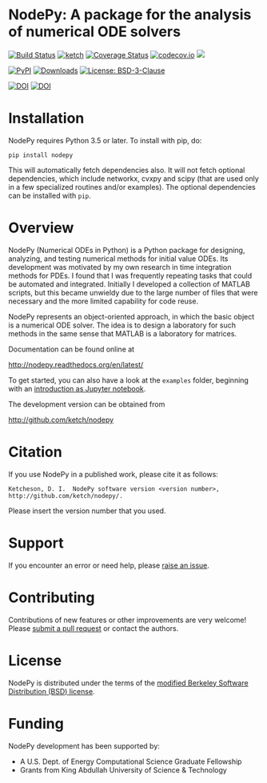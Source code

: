 # NodePy: A package for the analysis of numerical ODE solvers

[![Build Status](https://app.travis-ci.com/ketch/nodepy.svg?branch=master)](https://app.travis-ci.com/ketch/nodepy)
[![ketch](https://circleci.com/gh/ketch/nodepy.svg?style=svg)](https://github.com/ketch/nodepy)
[![Coverage Status](https://coveralls.io/repos/github/ketch/nodepy/badge.svg?branch=master)](https://coveralls.io/github/ketch/nodepy?branch=master)
[![codecov.io](https://codecov.io/github/ketch/nodepy/coverage.svg?branch=master)](https://codecov.io/github/ketch/nodepy?branch=master)
[![](https://readthedocs.org/projects/nodepy/badge)](https://readthedocs.org/projects/nodepy/)

<a href="https://pypi.org/project/nodepy/"><img alt="PyPI" src="https://img.shields.io/pypi/v/nodepy"></a>
<a href="https://pepy.tech/project/nodepy"><img alt="Downloads" src="https://pepy.tech/badge/nodepy"></a>
[![License: BSD-3-Clause](https://img.shields.io/badge/License-BSD%203--Clause-success.svg)](https://opensource.org/licenses/BSD-3-Clause)

[![DOI](https://zenodo.org/badge/DOI/10.5281/zenodo.4275157.svg)](https://doi.org/10.5281/zenodo.4275157)
[![DOI](https://joss.theoj.org/papers/10.21105/joss.02515/status.svg)](https://doi.org/10.21105/joss.02515)


# Installation
NodePy requires Python 3.5 or later.  To install with pip, do:

    pip install nodepy

This will automatically fetch dependencies also.  It will not fetch
optional dependencies, which include networkx, cvxpy and scipy (that are used
only in a few specialized routines and/or examples).  The optional dependencies
can be installed with `pip`.

# Overview

NodePy (Numerical ODEs in Python) is a Python package for designing, analyzing,
and testing numerical methods for initial value ODEs. Its development was
motivated by my own research in time integration methods for PDEs. I found that
I was frequently repeating tasks that could be automated and integrated.
Initially I developed a collection of MATLAB scripts, but this became unwieldy
due to the large number of files that were necessary and the more limited
capability for code reuse.

NodePy represents an object-oriented approach, in which the basic object is a
numerical ODE solver. The idea is to design a laboratory for such methods in
the same sense that MATLAB is a laboratory for matrices.

Documentation can be found online at

http://nodepy.readthedocs.org/en/latest/

To get started, you can also have a look at the `examples` folder,
beginning with an [introduction as Jupyter notebook](examples/Introduction%20to%20NodePy.ipynb).

The development version can be obtained from

http://github.com/ketch/nodepy

# Citation

If you use NodePy in a published work, please cite it as follows:

    Ketcheson, D. I.  NodePy software version <version number>,
    http://github.com/ketch/nodepy/.

Please insert the version number that you used.

# Support

If you encounter an error or need help, please [raise an issue](https://github.com/ketch/nodepy/issues).

# Contributing

Contributions of new features or other improvements are very welcome!  Please
[submit a pull request](https://github.com/ketch/nodepy/pulls) or contact the authors.

# License

NodePy is distributed under the terms of the [modified Berkeley Software
Distribution (BSD) license](LICENSE.txt).


# Funding

NodePy development has been supported by:

* A U.S. Dept. of Energy Computational Science Graduate Fellowship
* Grants from King Abdullah University of Science & Technology


